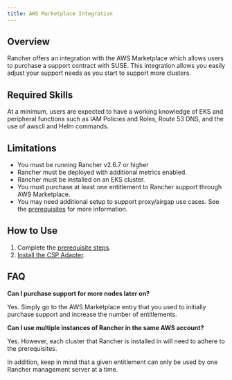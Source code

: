 ```yaml
---
title: AWS Marketplace Integration
---
```


<head>
  <link rel="canonical" href="https://ranchermanager.docs.rancher.com/integrations-in-rancher/cloud-marketplace/aws-cloud-marketplace"/>
</head>

## Overview

Rancher offers an integration with the AWS Marketplace which allows users to purchase a support contract with SUSE. This integration allows you easily adjust your support needs as you start to support more clusters.

## Required Skills

At a minimum, users are expected to have a working knowledge of EKS and peripheral functions such as IAM Policies and Roles, Route 53 DNS, and the use of awscli and Helm commands.

## Limitations

- You must be running Rancher v2.6.7 or higher
- Rancher must be deployed with additional metrics enabled.
- Rancher must be installed on an EKS cluster.
- You must purchase at least one entitlement to Rancher support through AWS Marketplace.
- You may need additional setup to support proxy/airgap use cases. See the [prerequisites](adapter-requirements.md) for more information.

## How to Use

1. Complete the [prerequisite steps](adapter-requirements.md).
2. [Install the CSP Adapter](install-adapter.md).

## FAQ

**Can I purchase support for more nodes later on?**

Yes. Simply go to the AWS Marketplace entry that you used to initially purchase support and increase the number of entitlements.

**Can I use multiple instances of Rancher in the same AWS account?**

Yes. However, each cluster that Rancher is installed in will need to adhere to the prerequisites.

In addition, keep in mind that a given entitlement can only be used by one Rancher management server at a time.
